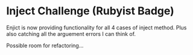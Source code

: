 Inject Challenge (Rubyist Badge)
================

Enjict is now providing functionality for all 4 cases of inject method. Plus also catching all the arguement errors I can think of. 

Possible room for refactoring...


